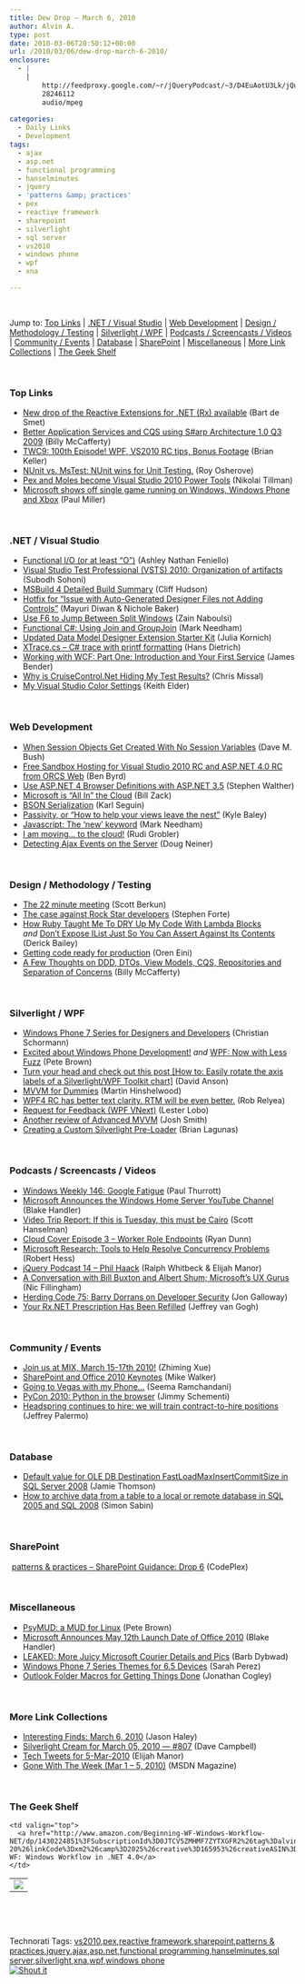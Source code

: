 ```yaml
---
title: Dew Drop – March 6, 2010
author: Alvin A.
type: post
date: 2010-03-06T20:50:12+00:00
url: /2010/03/06/dew-drop-march-6-2010/
enclosure:
  - |
    |
        http://feedproxy.google.com/~r/jQueryPodcast/~3/D4EuAotU3Lk/jQueryPodcast-014-PhilHaack.mp3
        28246112
        audio/mpeg
        
categories:
  - Daily Links
  - Development
tags:
  - ajax
  - asp.net
  - functional programming
  - hanselminutes
  - jquery
  - 'patterns &amp; practices'
  - pex
  - reactive framework
  - sharepoint
  - silverlight
  - sql server
  - vs2010
  - windows phone
  - wpf
  - xna

---
```

&#160;

Jump to: [Top Links][1] | [.NET / Visual Studio][2] | [Web Development][3] | [Design / Methodology / Testing][4] | [Silverlight / WPF][5] | [Podcasts / Screencasts / Videos][6] | [Community / Events][7] | [Database][8] | [SharePoint][9] | [Miscellaneous][10] | [More Link Collections][11] | [The Geek Shelf][12] 

&#160;

### <a name="top"></a>Top Links

  * [New drop of the Reactive Extensions for .NET (Rx) available][13] (Bart de Smet)
  * [Better Application Services and CQS using S#arp Architecture 1.0 Q3 2009][14] (Billy McCafferty)
  * [TWC9: 100th Episode! WPF, VS2010 RC tips, Bonus Footage][15] (Brian Keller)
  * [NUnit vs. MsTest: NUnit wins for Unit Testing.][16] (Roy Osherove)
  * [Pex and Moles become Visual Studio 2010 Power Tools][17] (Nikolai Tillman)
  * [Microsoft shows off single game running on Windows, Windows Phone and Xbox][18] (Paul Miller)

&#160;

### <a name="dotnet"></a>.NET / Visual Studio

  * [Functional I/O (or at least “O”)][19] (Ashley Nathan Feniello)
  * [Visual Studio Test Professional (VSTS) 2010: Organization of artifacts][20] (Subodh Sohoni)
  * [MSBuild 4 Detailed Build Summary][21] (Cliff Hudson)
  * [Hotfix for “Issue with Auto-Generated Designer Files not Adding Controls”][22] (Mayuri Diwan & Nichole Baker)
  * [Use F6 to Jump Between Split Windows][23] (Zain Naboulsi)
  * [Functional C#: Using Join and GroupJoin][24] (Mark Needham)
  * [Updated Data Model Designer Extension Starter Kit][25] (Julia Kornich)
  * [XTrace.cs &#8211; C# trace with printf formatting][26] (Hans Dietrich)
  * [Working with WCF: Part One: Introduction and Your First Service][27] (James Bender)
  * [Why is CruiseControl.Net Hiding My Test Results?][28] (Chris Missal)
  * [My Visual Studio Color Settings][29] (Keith Elder)

&#160;

### <a name="web"></a>Web Development

  * [When Session Objects Get Created With No Session Variables][30] (Dave M. Bush)
  * [Free Sandbox Hosting for Visual Studio 2010 RC and ASP.NET 4.0 RC from ORCS Web][31] (Ben Byrd)
  * [Use ASP.NET 4 Browser Definitions with ASP.NET 3.5][32] (Stephen Walther)
  * [Microsoft is “All In” the Cloud][33] (Bill Zack)
  * [BSON Serialization][34] (Karl Seguin)
  * [Passivity, or “How to help your views leave the nest”][35] (Kyle Baley)
  * [Javascript: The &#8216;new&#8217; keyword][36] (Mark Needham)
  * [I am moving… to the cloud!][37] (Rudi Grobler)
  * [Detecting Ajax Events on the Server][38] (Doug Neiner)

&#160;

### <a name="design"></a>Design / Methodology / Testing

  * [The 22 minute meeting][39] (Scott Berkun)
  * [The case against Rock Star developers][40] (Stephen Forte)
  * [How Ruby Taught Me To DRY Up My Code With Lambda Blocks][41] _and_&#160;[Don’t Expose IList Just So You Can Assert Against Its Contents][42] (Derick Bailey)
  * [Getting code ready for production][43] (Oren Eini)
  * [A Few Thoughts on DDD, DTOs, View Models, CQS, Repositories and Separation of Concerns][44] (Billy McCafferty)

&#160;

### <a name="silverlight"></a>Silverlight / WPF

  * [Windows Phone 7 Series for Designers and Developers][45] (Christian Schormann)
  * [Excited about Windows Phone Development!][46] _and_&#160;[WPF: Now with Less Fuzz][47] (Pete Brown)
  * [Turn your head and check out this post [How to: Easily rotate the axis labels of a Silverlight/WPF Toolkit chart]][48] (David Anson)
  * [MVVM for Dummies][49] (Martin Hinshelwood)
  * [WPF4 RC has better text clarity. RTM will be even better.][50] (Rob Relyea)
  * [Request for Feedback (WPF VNext)][51] (Lester Lobo)
  * [Another review of Advanced MVVM][52] (Josh Smith)
  * [Creating a Custom Silverlight Pre-Loader][53] (Brian Lagunas)

&#160;

### <a name="podcasts"></a>Podcasts / Screencasts / Videos

  * [Windows Weekly 146: Google Fatigue][54] (Paul Thurrott)
  * [Microsoft Announces the Windows Home Server YouTube Channel][55] (Blake Handler)
  * [Video Trip Report: If this is Tuesday, this must be Cairo][56] (Scott Hanselman)
  * [Cloud Cover Episode 3 &#8211; Worker Role Endpoints][57] (Ryan Dunn)
  * [Microsoft Research: Tools to Help Resolve Concurrency Problems][58] (Robert Hess)
  * [jQuery Podcast 14 &#8211; Phil Haack][59] (Ralph Whitbeck & Elijah Manor)
  * [A Conversation with Bill Buxton and Albert Shum; Microsoft&#8217;s UX Gurus][60] (Nic Fillingham)
  * [Herding Code 75: Barry Dorrans on Developer Security][61] (Jon Galloway)
  * [Your Rx.NET Prescription Has Been Refilled][62] (Jeffrey van Gogh)

&#160;

### <a name="events"></a>Community / Events

  * [Join us at MIX, March 15-17th 2010!][63] (Zhiming Xue)
  * [SharePoint and Office 2010 Keynotes][64] (Mike Walker)
  * [Going to Vegas with my Phone&#8230;][65] (Seema Ramchandani)
  * [PyCon 2010: Python in the browser][66] (Jimmy Schementi)
  * [Headspring continues to hire: we will train contract-to-hire positions][67] (Jeffrey Palermo)

&#160;

### <a name="db"></a>Database

  * [Default value for OLE DB Destination FastLoadMaxInsertCommitSize in SQL Server 2008][68] (Jamie Thomson)
  * [How to archive data from a table to a local or remote database in SQL 2005 and SQL 2008][69] (Simon Sabin)

&#160;

### <a name="sp"></a>SharePoint

&#160;[patterns & practices &#8211; SharePoint Guidance: Drop 6][70] (CodePlex)

&#160;

### <a name="misc"></a>Miscellaneous

  * [PsyMUD: a MUD for Linux][71] (Pete Brown)
  * [Microsoft Announces May 12th Launch Date of Office 2010][72] (Blake Handler)
  * [LEAKED: More Juicy Microsoft Courier Details and Pics][73] (Barb Dybwad)
  * [Windows Phone 7 Series Themes for 6.5 Devices][74] (Sarah Perez)
  * [Outlook Folder Macros for Getting Things Done][75] (Jonathan Cogley)

&#160;

### <a name="links"></a>More Link Collections

  * [Interesting Finds: March 6, 2010][76] (Jason Haley)
  * [Silverlight Cream for March 05, 2010 &#8212; #807][77] (Dave Campbell)
  * [Tech Tweets for 5-Mar-2010][78] (Elijah Manor)
  * [Gone With The Week (Mar 1 – 5, 2010)][79] (MSDN Magazine)

&#160;

### <a name="shelf"></a>The Geek Shelf

<table border="0" cellspacing="0" cellpadding="0">
  <tr>
    <td>
      <img data-recalc-dims="1" decoding="async" src="https://i0.wp.com/ecx.images-amazon.com/images/I/51bYgN7U3QL._SL160_.jpg?w=660" />
    </td>
    
    <td valign="top">
      <a href="http://www.amazon.com/Beginning-WF-Windows-Workflow-NET/dp/1430224851%3FSubscriptionId%3D0JTCV5ZMHMF7ZYTXGFR2%26tag%3Dalvinashcraft-20%26linkCode%3Dxm2%26camp%3D2025%26creative%3D165953%26creativeASIN%3D1430224851">Beginning WF: Windows Workflow in .NET 4.0</a>
    </td>
  </tr>
</table>

&#160;

<div style="padding-bottom: 0px; margin: 0px; padding-left: 0px; padding-right: 0px; display: inline; float: none; padding-top: 0px" id="scid:C16BAC14-9A3D-4c50-9394-FBFEF7A93539:80d86b99-316f-4d2b-b0a1-d38718fcba37" class="wlWriterSmartContent">
  <!--dotnetkickit-->
</div>

&#160;

<div style="padding-bottom: 0px; margin: 0px; padding-left: 0px; padding-right: 0px; display: inline; float: none; padding-top: 0px" id="scid:0767317B-992E-4b12-91E0-4F059A8CECA8:2eb87574-1f99-4d9c-90c0-f392a8e15e2d" class="wlWriterSmartContent">
  Technorati Tags: <a href="http://technorati.com/tags/vs2010" rel="tag">vs2010</a>,<a href="http://technorati.com/tags/pex" rel="tag">pex</a>,<a href="http://technorati.com/tags/reactive+framework" rel="tag">reactive framework</a>,<a href="http://technorati.com/tags/sharepoint" rel="tag">sharepoint</a>,<a href="http://technorati.com/tags/patterns+%26+practices" rel="tag">patterns & practices</a>,<a href="http://technorati.com/tags/jquery" rel="tag">jquery</a>,<a href="http://technorati.com/tags/ajax" rel="tag">ajax</a>,<a href="http://technorati.com/tags/asp.net" rel="tag">asp.net</a>,<a href="http://technorati.com/tags/functional+programming" rel="tag">functional programming</a>,<a href="http://technorati.com/tags/hanselminutes" rel="tag">hanselminutes</a>,<a href="http://technorati.com/tags/sql+server" rel="tag">sql server</a>,<a href="http://technorati.com/tags/silverlight" rel="tag">silverlight</a>,<a href="http://technorati.com/tags/xna" rel="tag">xna</a>,<a href="http://technorati.com/tags/wpf" rel="tag">wpf</a>,<a href="http://technorati.com/tags/windows+phone" rel="tag">windows phone</a>
</div>

<div class="wlWriterHeaderFooter" style="margin:0px; padding:0px 0px 0px 0px;">
  <div class="shoutIt">
    <a rev="vote-for" href="http://dotnetshoutout.com/Submit?url=http%3a%2f%2fwww.alvinashcraft.com%2f2010%2f03%2f06%2fdew-drop-march-6-2010%2f&title=Dew+Drop+-+March+6%2c+2010"><img decoding="async" alt="Shout it" src="http://dotnetshoutout.com/image.axd?url=https://morningdew-bpc6g3a0fgaxdxcu.eastus2-01.azurewebsites.net/2010/03/06/dew-drop-march-6-2010/" style="border:0px" /></a>
  </div>
</div>

 [1]: https://morningdew-bpc6g3a0fgaxdxcu.eastus2-01.azurewebsites.net/#top
 [2]: https://morningdew-bpc6g3a0fgaxdxcu.eastus2-01.azurewebsites.net/#dotnet
 [3]: https://morningdew-bpc6g3a0fgaxdxcu.eastus2-01.azurewebsites.net/#web
 [4]: https://morningdew-bpc6g3a0fgaxdxcu.eastus2-01.azurewebsites.net/#design
 [5]: https://morningdew-bpc6g3a0fgaxdxcu.eastus2-01.azurewebsites.net/#silverlight
 [6]: https://morningdew-bpc6g3a0fgaxdxcu.eastus2-01.azurewebsites.net/#podcasts
 [7]: https://morningdew-bpc6g3a0fgaxdxcu.eastus2-01.azurewebsites.net/#events
 [8]: https://morningdew-bpc6g3a0fgaxdxcu.eastus2-01.azurewebsites.net/#db
 [9]: https://morningdew-bpc6g3a0fgaxdxcu.eastus2-01.azurewebsites.net/#sp
 [10]: https://morningdew-bpc6g3a0fgaxdxcu.eastus2-01.azurewebsites.net/#misc
 [11]: https://morningdew-bpc6g3a0fgaxdxcu.eastus2-01.azurewebsites.net/#links
 [12]: https://morningdew-bpc6g3a0fgaxdxcu.eastus2-01.azurewebsites.net/#shelf
 [13]: http://community.bartdesmet.net/blogs/bart/archive/2010/03/05/new-drop-of-the-reactive-extensions-for-net-rx-available.aspx
 [14]: http://feedproxy.google.com/~r/Devlicious/~3/DglNLm9GPjQ/better-application-services-and-cqs-with-s-arp-architecture-1-0-q3-2009.aspx
 [15]: http://channel9.msdn.com/shows/This+Week+On+Channel+9/TWC9-100th-Episode-WPF-VS2010-RC-tips-Bonus-Footage/
 [16]: http://feedproxy.google.com/~r/Iserializable/~3/nEWSd1WgMGM/nunit-vs-mstest-nunit-wins-for-unit-testing.aspx
 [17]: http://blogs.msdn.com/nikolait/archive/2010/03/05/pex-and-moles-become-visual-studio-2010-power-tools.aspx
 [18]: http://www.engadget.com/2010/03/06/microsoft-shows-off-single-game-running-on-windows-windows-phon/
 [19]: http://blogs.msdn.com/ashleyf/archive/2010/03/05/functional-i-o-or-at-least-o.aspx
 [20]: http://feedproxy.google.com/~r/netCurryRecentArticles/~3/2wVDJpq2iBU/ShowArticle.aspx
 [21]: http://blogs.msdn.com/visualstudio/archive/2010/03/05/msbuild-4-detailed-build-summary.aspx
 [22]: http://blogs.msdn.com/webdevtools/archive/2010/03/05/hotfix-for-issue-with-auto-generated-designer-files-not-adding-controls.aspx
 [23]: http://feedproxy.google.com/~r/zainnab/~3/nhgVIZvNKx8/use-f6-to-jump-between-split-windows-vstipenv0005.aspx
 [24]: http://feeds.dzone.com/~r/zones/dotnet/~3/fexS2m9q7Ig/functional-c-using-join-and
 [25]: http://blogs.msdn.com/adonet/archive/2010/03/05/updated-data-model-designer-extension-starter-kit.aspx
 [26]: http://www.codeproject.com/KB/trace/XTraceCS.aspx
 [27]: http://jamescbender.com/bendersblog/archive/2010/03/06/working-with-wcf-part-one-introduction-and-your-first-service.aspx
 [28]: http://feedproxy.google.com/~r/LosTechies/~3/ZekUeLoYW5Y/why-is-cruisecontrol-net-hiding-my-test-results.aspx
 [29]: http://feedproxy.google.com/~r/keithelder/~3/L_aMmObZ4S4/my-visual-studio-color-settings-again.aspx
 [30]: http://blog.dmbcllc.com/2010/03/05/when-session-objects-get-created-with-no-session-variables/
 [31]: http://blogs.msdn.com/webdevtools/archive/2010/03/05/free-sandbox-hosting-for-visual-studio-2010-rc-and-asp-net-4-0-rc-from-orcs-web.aspx
 [32]: http://feedproxy.google.com/~r/StephenWalther/~3/2JIT2nQnghM/use-asp.net-4-browser-definitions-with-asp.net-3.5.aspx
 [33]: http://feedproxy.google.com/~r/ArchitectureStuff/~3/XL113cy0sxE/microsoft-is-all-in-the-cloud.aspx
 [34]: http://codebetter.com/blogs/karlseguin/archive/2010/03/05/bson-serialization.aspx
 [35]: http://codebetter.com/blogs/kyle.baley/archive/2010/03/05/passivity-or-how-to-help-your-views-leave-the-nest.aspx
 [36]: http://feedproxy.google.com/~r/MarkNeedham/~3/nhWz9Ih5xQ4/
 [37]: http://dotnet.org.za/rudi/archive/2010/03/05/i-am-moving-to-the-cloud.aspx
 [38]: http://feedproxy.google.com/~r/LearningJquery/~3/rkoOBxKRfhE/detecting-ajax-events-on-the-server
 [39]: http://www.scottberkun.com/blog/2010/the-22-minute-meeting/
 [40]: http://feedproxy.google.com/~r/StephenFortesBlog/~3/E0S8zumeQP0/PermaLink,guid,c0bdc70a-8e84-4339-ab44-4f4fefed8617.aspx
 [41]: http://feedproxy.google.com/~r/LosTechies/~3/p-nEabWU4m4/how-ruby-taught-me-to-dry-up-my-code-with-lambda-blocks.aspx
 [42]: http://feedproxy.google.com/~r/LosTechies/~3/xwTxnhDyI6Y/don-t-expose-ilist-lt-t-gt-just-so-you-can-assert-against-its-contents.aspx
 [43]: http://feedproxy.google.com/~r/AyendeRahien/~3/vIEvAJb9QBA/getting-code-ready-for-production.aspx
 [44]: http://feedproxy.google.com/~r/Devlicious/~3/b2zdkd_lX40/a-few-thoughts-on-ddd-dtos-view-models-cqs-repositories-and-separation-of-concerns.aspx
 [45]: http://electricbeach.org/?p=413
 [46]: http://feedproxy.google.com/~r/PeteBrown/~3/23X6DbGwU1Q/excited-about-windows-phone-development
 [47]: http://feedproxy.google.com/~r/PeteBrown/~3/0tjMj6b_y_Y/wpf-now-with-less-fuzz
 [48]: http://blogs.msdn.com/delay/archive/2010/03/06/turn-your-head-and-check-out-this-post-how-to-easily-rotate-the-axis-labels-of-a-silverlight-wpf-toolkit-chart.aspx
 [49]: http://feedproxy.google.com/~r/MartinHinshelwood/~3/afGFIXEhn3E/mvvm-for-dummies.aspx
 [50]: http://blogs.windowsclient.net/rob_relyea/archive/2010/03/05/wpf4-rc-has-better-text-clarity-rtm-will-be-even-better.aspx
 [51]: http://blogs.msdn.com/llobo/archive/2010/03/05/request-for-feedback-wpf-vnext.aspx
 [52]: http://joshsmithonwpf.wordpress.com/2010/03/06/another-review-of-advanced-mvvm/
 [53]: http://elegantcode.com/2010/03/05/creating-a-custom-silverlight-pre-loader/
 [54]: http://www.winsupersite.com/podcast#146
 [55]: http://bhandler.spaces.live.com/Blog/cns!70F64BC910C9F7F3!7965.entry
 [56]: http://feedproxy.google.com/~r/ScottHanselman/~3/Ni4vB0JoJhQ/VideoTripReportIfThisIsTuesdayThisMustBeCairo.aspx
 [57]: http://channel9.msdn.com/shows/Cloud+Cover/Cloud-Cover-Worker-Role-Endpoints-Ep03/
 [58]: http://channel9.msdn.com/shows/The+Knowledge+Chamber/Microsoft-Research-Tools-to-help-resolve-concurrency-problems/
 [59]: http://feedproxy.google.com/~r/jQueryPodcast/~3/D4EuAotU3Lk/jQueryPodcast-014-PhilHaack.mp3
 [60]: http://channel9.msdn.com/posts/NicFill/A-Conversation-with-Bill-Buxton-and-Albert-Shum-Microsofts-UX-Gurus/
 [61]: http://feedproxy.google.com/~r/HerdingCode/~3/i6UKIkazXuQ/
 [62]: http://channel9.msdn.com/posts/J.Van.Gogh/Your-RxNET-Prescription-Has-Been-Refilled/
 [63]: http://blogs.msdn.com/zxue/archive/2010/03/05/join-us-at-mix-march-15-17th-2010.aspx
 [64]: http://feedproxy.google.com/~r/MikeWalker/~3/Ua7A0_wwEes/sharepoint-and-office-2010-keynotes.html
 [65]: http://blogs.msdn.com/seema/archive/2010/03/05/going-to-vegas.aspx
 [66]: http://feedproxy.google.com/~r/jimmy-thinking/~3/hOlDtnQBFMg/pycon-2010-python-in-browser.html
 [67]: http://feedproxy.google.com/~r/jeffreypalermo/~3/00J6iaAnmVU/
 [68]: http://feedproxy.google.com/~r/jamiet/~3/EzGxIV6v1jw/default-value-for-ole-db-destination-fastloadmaxinsertcommitsize-in-sql-server-2008.aspx
 [69]: http://feedproxy.google.com/~r/SimonsSqlServerStuff/~3/76PmkJ0vKqQ/How-to-archive-data-from-a-table-to-a-local-or-remote-database-in-SQL-2005-and-SQL-2008.aspx
 [70]: http://spg.codeplex.com/releases/view/41486
 [71]: http://feedproxy.google.com/~r/PeteBrown/~3/XkwLKLHIOLQ/psymud-a-mud-for-linux
 [72]: http://bhandler.spaces.live.com/Blog/cns!70F64BC910C9F7F3!7966.entry
 [73]: http://feedproxy.google.com/~r/Mashable/~3/uIdd-uj7HfU/
 [74]: http://on10.net/blogs/sarahintampa/Windows-Phone-7-Series-Themes-for-65-Devices/
 [75]: http://www.thycotic.com/outlook-folder-macros-for-getting-things-done
 [76]: http://jasonhaley.com/blog/post.aspx?id=784b2001-ab37-4a95-975f-90bc56866ef3
 [77]: http://geekswithblogs.net/WynApseTechnicalMusings/archive/2010/03/05/138354.aspx
 [78]: http://elijahmanor.com/webdevdotnet/post.aspx?id=6af43512-38ae-463b-941d-a7cd950b2ea6
 [79]: http://blogs.msdn.com/msdnmagazine/archive/2010/03/06/9974124.aspx